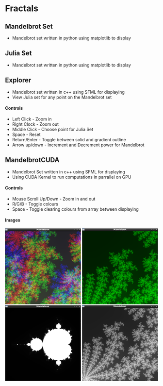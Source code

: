 # Fractals
## Mandelbrot Set <br>
- Mandelbrot set written in python using matplotlib to display

## Julia Set <br>
- Mandelbrot set written in python using matplotlib to display

## Explorer <br>
- Mandelbrot set written in c++ using SFML for displaying
- View Julia set for any point on the Mandelbrot set
#### Controls
- Left Click - Zoom in
- Right Clock - Zoom out
- Middle Click - Choose point for Julia Set
- Space - Reset
- Return/Enter - Toggle between solid and gradient outline
- Arrow up/down - Increment and Decrement power for Mandelbrot

## MandelbrotCUDA
- Mandelbrot Set written in c++ using SFML for displaying
- Using CUDA Kernel to run computations in parrallel on GPU
#### Controls
- Mouse Scroll Up/Down - Zoom in and out
- R/G/B - Toggle colours
- Space - Toggle clearing colours from array between displaying
#### Images
<img src="https://github.com/MattR2718/Fractals/blob/main/MandelbrotCUDA/img/coloursMandelbrot.png" width="250" height="250">
<img src="https://github.com/MattR2718/Fractals/blob/main/MandelbrotCUDA/img/greenMandelbrot.png" width="250" height="250">
<img src="https://github.com/MattR2718/Fractals/blob/main/MandelbrotCUDA/img/mandelbrot.png" width="250" height="250">
<img src="https://github.com/MattR2718/Fractals/blob/main/MandelbrotCUDA/img/mandelbrotZoom.png" width="250" height="250">
